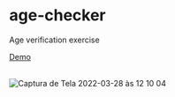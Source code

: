 # age-checker
Age verification exercise

<div aling= "center" >
  <a href="https://age-checker-adrianalatorre.netlify.app/" terget="_blank">Demo</a>
  </div>
  <br/>

![Captura de Tela 2022-03-28 às 12 10 04](https://user-images.githubusercontent.com/101880897/160430328-6ea150d0-bf74-4b9d-8d56-9d82ccbefd99.png)
